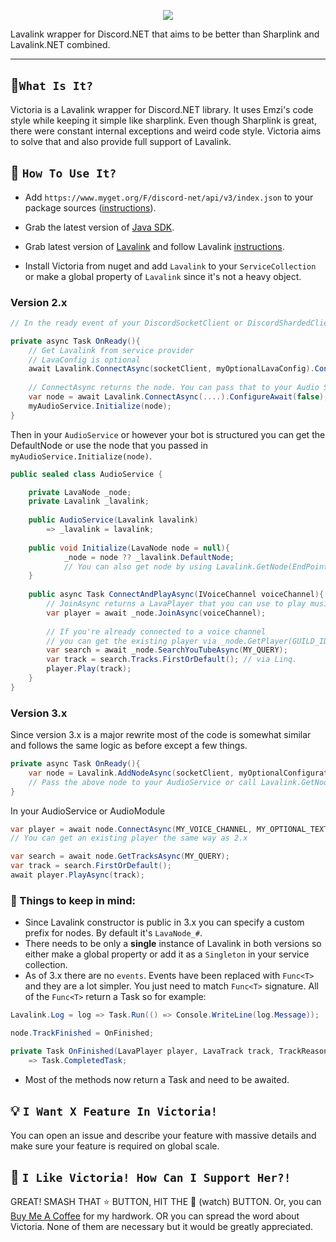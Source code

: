<p align="center">
  <img src="https://i.imgur.com/i6wyG8k.gif" widht="70%">
</p>  

Lavalink wrapper for Discord.NET that aims to be better than Sharplink and Lavalink.NET combined.

---


## 🔧`What Is It?`
Victoria is a Lavalink wrapper for Discord.NET library. It uses Emzi's code style while keeping it simple like sharplink.
Even though Sharplink is great, there were constant internal exceptions and weird code style. Victoria aims to solve that and also provide full support of Lavalink.

## 🤔 `How To Use It?`
- Add `https://www.myget.org/F/discord-net/api/v3/index.json` to your package sources ([instructions](https://discord.foxbot.me/latest/guides/getting_started/nightlies.html?tabs=vs)).

- Grab the latest version of [Java SDK](https://www.oracle.com/technetwork/java/javase/downloads/jdk11-downloads-5066655.html).

- Grab latest version of [Lavalink](https://github.com/Frederikam/Lavalink/releases) and follow Lavalink [instructions](https://github.com/Frederikam/Lavalink/#server-configuration).

- Install Victoria from nuget and add `Lavalink` to your `ServiceCollection` or make a global property of `Lavalink` since it's not a heavy object.

### Version 2.x

```cs
// In the ready event of your DiscordSocketClient or DiscordShardedClient add the following code.

private async Task OnReady(){
    // Get Lavalink from service provider
    // LavaConfig is optional
    await Lavalink.ConnectAsync(socketClient, myOptionalLavaConfig).ConfigureAwait(false);
    
    // ConnectAsync returns the node. You can pass that to your Audio Service like so:
    var node = await Lavalink.ConnectAsync(....).ConfigureAwait(false);
    myAudioService.Initialize(node);    
}
```
Then in your `AudioService` or however your bot is structured you can get the DefaultNode or use the node that you passed in `myAudioService.Initialize(node)`.

```cs
public sealed class AudioService {

    private LavaNode _node;
    private Lavalink _lavalink;
    
    public AudioService(Lavalink lavalink)
        => _lavalink = lavalink;
            
    public void Initialize(LavaNode node = null){
            _node = node ?? _lavalink.DefaultNode;
            // You can also get node by using Lavalink.GetNode(EndPoint);
    }
    
    public async Task ConnectAndPlayAsync(IVoiceChannel voiceChannel){
        // JoinAsync returns a LavaPlayer that you can use to play music and stuff.
        var player = await _node.JoinAsync(voiceChannel);
        
        // If you're already connected to a voice channel 
        // you can get the existing player via _node.GetPlayer(GUILD_ID);
        var search = await _node.SearchYouTubeAsync(MY_QUERY);
        var track = search.Tracks.FirstOrDefault(); // via Linq.
        player.Play(track);        
    }
}
```

### Version 3.x

Since version 3.x is a major rewrite most of the code is somewhat similar and follows the same logic as before except a few things.

```cs
private async Task OnReady(){
    var node = Lavalink.AddNodeAsync(socketClient, myOptionalConfiguration).ConfigureAwait(false); 
    // Pass the above node to your AudioService or call Lavalink.GetNode(MY_NODE_NAME);
}
```

In your AudioService or AudioModule
```cs
var player = await node.ConnectAsync(MY_VOICE_CHANNEL, MY_OPTIONAL_TEXT_CHANNEL);
// You can get an existing player the same way as 2.x

var search = await node.GetTracksAsync(MY_QUERY);
var track = search.FirstOrDefault();
await player.PlayAsync(track); 
```

### 🔰 Things to keep in mind:

- Since Lavalink constructor is public in 3.x you can specify a custom prefix for nodes. By default it's `LavaNode_#`.
- There needs to be only a **single** instance of Lavalink in both versions so either make a global property or add it as a `Singleton` in your service collection.
- As of 3.x there are no `events`. Events have been replaced with `Func<T>` and they are a lot simpler. You just need to match `Func<T>` signature. All of the `Func<T>` return a Task so for example:
```cs
Lavalink.Log = log => Task.Run(() => Console.WriteLine(log.Message));

node.TrackFinished = OnFinished;

private Task OnFinished(LavaPlayer player, LavaTrack track, TrackReason reason)
    => Task.CompletedTask;
```
- Most of the methods now return a Task and need to be awaited.

## 💡 `I Want X Feature In Victoria!`
You can open an issue and describe your feature with massive details and make sure your feature is required on global scale.

## 🚀 `I Like Victoria! How Can I Support Her?!`
GREAT! SMASH THAT :star: BUTTON, HIT THE :eyes: (watch) BUTTON. Or, you can [Buy Me A Coffee](https://www.buymeacoffee.com/Yucked) for my hardwork.
OR you can spread the word about Victoria. None of them are necessary but it would be greatly appreciated.
